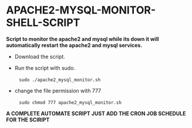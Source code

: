 # APACHE2-MYSQL-MONITOR-SHELL-SCRIPT


**Script to monitor the apache2 and mysql while its down it will automatically restart the apache2 and mysql services.**

    
   * Download the script.

   * Run the script with sudo.

       ` ` ` sudo ./apache2_mysql_monitor.sh ` ` `
    
   * change the file permission with 777

        ` ` ` sudo chmod 777 apache2_mysql_monitor.sh ` ` `


    
**A COMPLETE AUTOMATE SCRIPT JUST ADD THE CRON JOB SCHEDULE FOR THE SCIRIPT**
